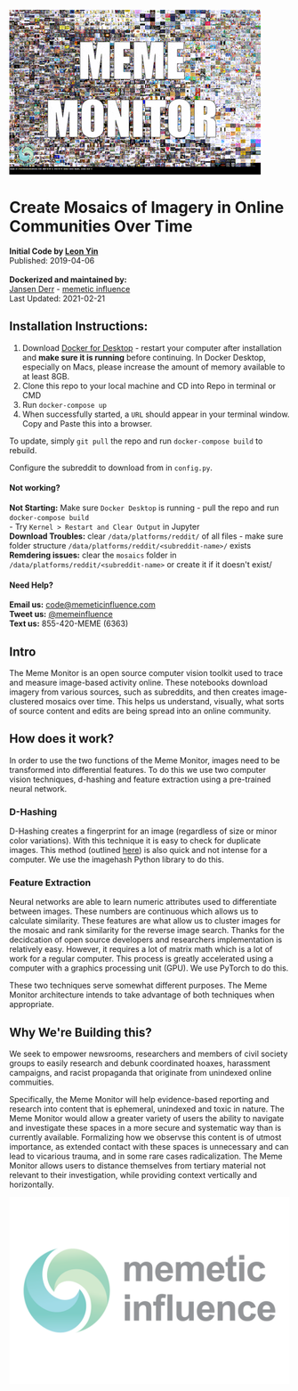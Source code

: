 ![](https://github.com/memeticinfluence/Disinfo-Doppler/blob/master/samples/header.gif?raw=true)

# Create Mosaics of Imagery in Online Communities Over Time<br>

**Initial Code by [Leon Yin](https://github.com/yinleon/Disinfo-Doppler)**<br>
Published: 2019-04-06<br>
<br>
**Dockerized and maintained by:**<br>
[Jansen Derr](https://github.com/jansenderr) - [memetic influence](https://www.memeticinfluence.com)<br>
Last Updated: 2021-02-21

## Installation Instructions:

1. Download [Docker for Desktop](https://www.docker.com/products/docker-desktop) - restart your computer after installation and **make sure it is running** before continuing. In Docker Desktop, especially on Macs, please increase the amount of memory available to at least 8GB.
2. Clone this repo to your local machine and CD into Repo in terminal or CMD
3. Run `docker-compose up` 
4. When successfully started, a `URL` should appear in your terminal window. Copy and Paste this into a browser.

To update, simply `git pull` the repo and run `docker-compose build` to rebuild.

Configure the subreddit to download from in `config.py`.

#### Not working?
**Not Starting:** Make sure `Docker Desktop` is running - pull the repo and run `docker-compose build`<br> -  Try `Kernel > Restart and Clear Output` in Jupyter<br>
**Download Troubles:** clear `/data/platforms/reddit/` of all files - make sure folder structure `/data/platforms/reddit/<subreddit-name>/` exists<br>
**Remdering issues:**  clear the `mosaics` folder in `/data/platforms/reddit/<subreddit-name>` or create it if it doesn't exist/<br>

#### Need Help?
**Email us:** code@memeticinfluence.com<br>
**Tweet us:** [@memeinfluence](https://twitter.com/memeinfluence)<br>
**Text us:**  855-420-MEME (6363)<br>

## Intro
The Meme Monitor is an open source computer vision toolkit used to trace and measure image-based activity online. These notebooks download imagery from various sources, such as subreddits, and then creates image-clustered mosaics over time. This helps us understand, visually, what sorts of source content and edits are being spread into an online community. 

## How does it work?
In order to use the two functions of the Meme Monitor, images need to be transformed into differential features. To do this we use two computer vision techniques, d-hashing and feature extraction using a pre-trained neural network.

### D-Hashing
D-Hashing creates a fingerprint for an image (regardless of size or minor color variations). With this technique it is easy to check for duplicate images. This method (outlined [here](http://www.hackerfactor.com/blog/?/archives/529-Kind-of-Like-That.html)) is also quick and not intense for a computer. We use the imagehash Python library to do this.

### Feature Extraction
Neural networks are able to learn numeric attributes used to differentiate between images. These numbers are continuous which allows us to calculate similarity. These features are what allow us to cluster images for the mosaic and rank similarity for the reverse image search. Thanks for the decidcation of open source developers and researchers implementation is relatively easy. However, it requires a lot of matrix math which is a lot of work for a regular computer. This process is greatly accelerated using a computer with a graphics processing unit (GPU). We use PyTorch to do this.

These two techniques serve somewhat different purposes. The Meme Monitor architecture intends to take advantage of both techniques when appropriate.

## Why We're Building this?
We seek to empower newsrooms, researchers and members of civil society groups to easily research and debunk coordinated hoaxes, harassment campaigns, and racist propaganda that originate from unindexed online commuities.

Specifically, the Meme Monitor will help evidence-based reporting and research into content that is ephemeral, unindexed and toxic in nature. The Meme Monitor would allow a greater variety of users the ability to navigate and investigate these spaces in a more secure and systematic way than is currently available. Formalizing how we observse this content is of utmost importance, as extended contact with these spaces is unnecessary and can lead to vicarious trauma, and in some rare cases radicalization. The Meme Monitor allows users to distance themselves from tertiary material not relevant to their investigation, while providing context vertically and horizontally.

![](https://github.com/memeticinfluence/logos/blob/main/horizontal_transparent.png?raw=true)
